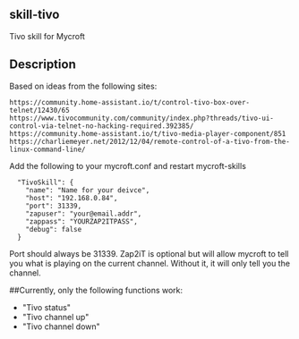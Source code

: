 ## skill-tivo
Tivo skill for Mycroft

## Description 
Based on ideas from the following sites:
```
https://community.home-assistant.io/t/control-tivo-box-over-telnet/12430/65
https://www.tivocommunity.com/community/index.php?threads/tivo-ui-control-via-telnet-no-hacking-required.392385/
https://community.home-assistant.io/t/tivo-media-player-component/851
https://charliemeyer.net/2012/12/04/remote-control-of-a-tivo-from-the-linux-command-line/
```

Add the following to your mycroft.conf and restart mycroft-skills
```
  "TivoSkill": {
    "name": "Name for your deivce",
    "host": "192.168.0.84",
    "port": 31339,
    "zapuser": "your@email.addr",
    "zappass": "YOURZAP2ITPASS",
    "debug": false
  }
```

Port should always be 31339.  Zap2iT is optional but will allow mycroft to tell you what is playing on the current channel.  Without it, it will only tell you the channel.

##Currently, only the following functions work:
* "Tivo status"
* "Tivo channel up"
* "Tivo channel down"
